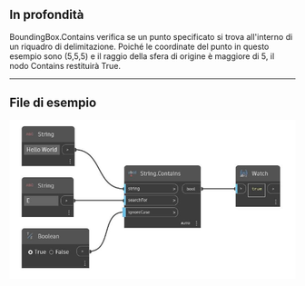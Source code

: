 ## In profondità
BoundingBox.Contains verifica se un punto specificato si trova all'interno di un riquadro di delimitazione. Poiché le coordinate del punto in questo esempio sono (5,5,5) e il raggio della sfera di origine è maggiore di 5, il nodo Contains restituirà True.
___
## File di esempio

![Contains](./DSCore.String.Contains_img.jpg)

